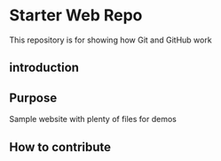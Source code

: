# Starter Web Repo

This repository is for showing how Git and GitHub work

## introduction

## Purpose

Sample website with plenty of files for demos

## How to contribute
